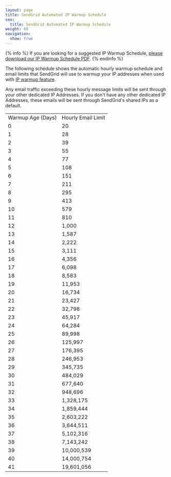 ```yaml
---
layout: page
title: SendGrid Automated IP Warmup Schedule
seo:
  title: SendGrid Automated IP Warmup Schedule
weight: 60
navigation:
  show: true
---
```


{% info %}
If you are looking for a suggested IP Warmup Schedule, [please download our IP Warmup Schedule PDF](https://sendgrid.com/docs/assets/IPWarmupSchedule.pdf).
{% endinfo %}

The following schedule shows the automatic hourly warmup schedule and email limits that SendGrid will use to
warmup your IP addresses when used with [IP warmup feature]({{root_url}}/API_Reference/Web_API_v3/IP_Management/ip_warmup.html).

Any email traffic exceeding these hourly message limits will be sent through your other dedicated IP Addresses. If you don't have any other dedicated IP Addresses, these emails will be sent through SendGrid's shared IPs as a default.

<table class="table table-striped table-bordered">
  <tr>
    <td>
      Warmup Age (Days)
    </td>
    <td>
      Hourly Email Limit
    </td>
  </tr>

  <tr>
    <td>
      0
    </td>
    <td>
      20
    </td>
  </tr>

  <tr>
    <td>
      1
    </td>
    <td>
      28
    </td>
  </tr>

  <tr>
    <td>
      2
    </td>
    <td>
      39
    </td>
  </tr>

  <tr>
    <td>
      3
    </td>
    <td>
      55
    </td>
  </tr>

  <tr>
    <td>
      4
    </td>
    <td>
      77
    </td>
  </tr>

  <tr>
    <td>
      5
    </td>
    <td>
      108
    </td>
  </tr>

  <tr>
    <td>
      6
    </td>
    <td>
      151
    </td>
  </tr>

  <tr>
    <td>
      7
    </td>
    <td>
      211
    </td>
  </tr>

  <tr>
    <td>
      8
    </td>
    <td>
      295
    </td>
  </tr>

  <tr>
    <td>
      9
    </td>
    <td>
      413
    </td>
  </tr>

  <tr>
    <td>
      10
    </td>
    <td>
      579
    </td>
  </tr>

  <tr>
    <td>
      11
    </td>
    <td>
      810
    </td>
  </tr>

  <tr>
    <td>
      12
    </td>
    <td>
      1,000
    </td>
  </tr>

  <tr>
    <td>
      13
    </td>
    <td>
      1,587
    </td>
  </tr>

  <tr>
    <td>
      14
    </td>
    <td>
      2,222
    </td>
  </tr>

  <tr>
    <td>
      15
    </td>
    <td>
      3,111
    </td>
  </tr>

  <tr>
    <td>
      16
    </td>
    <td>
      4,356
    </td>
  </tr>

  <tr>
    <td>
      17
    </td>
    <td>
      6,098
    </td>
  </tr>

  <tr>
    <td>
      18
    </td>
    <td>
      8,583
    </td>
  </tr>

  <tr>
    <td>
      19
    </td>
    <td>
      11,953
    </td>
  </tr>

  <tr>
    <td>
      20
    </td>
    <td>
      16,734
    </td>
  </tr>

  <tr>
    <td>
      21
    </td>
    <td>
      23,427
    </td>
  </tr>

  <tr>
    <td>
      22
    </td>
    <td>
      32,798
    </td>
  </tr>

  <tr>
    <td>
      23
    </td>
    <td>
      45,917
    </td>
  </tr>

  <tr>
    <td>
      24
    </td>
    <td>
      64,284
    </td>
  </tr>

  <tr>
    <td>
      25
    </td>
    <td>
      89,998
    </td>
  </tr>

  <tr>
    <td>
      26
    </td>
    <td>
      125,997
    </td>
  </tr>

  <tr>
    <td>
      27
    </td>
    <td>
      176,395
    </td>
  </tr>

  <tr>
    <td>
      28
    </td>
    <td>
      246,953
    </td>
  </tr>

  <tr>
    <td>
      29
    </td>
    <td>
      345,735
    </td>
  </tr>

  <tr>
    <td>
      30
    </td>
    <td>
      484,029
    </td>
  </tr>

  <tr>
    <td>
      31
    </td>
    <td>
      677,640
    </td>
  </tr>

  <tr>
    <td>
      32
    </td>
    <td>
      948,696
    </td>
  </tr>

  <tr>
    <td>
      33
    </td>
    <td>
      1,328,175
    </td>
  </tr>

  <tr>
    <td>
      34
    </td>
    <td>
      1,859,444
    </td>
  </tr>

  <tr>
    <td>
      35
    </td>
    <td>
      2,603,222
    </td>
  </tr>

  <tr>
    <td>
      36
    </td>
    <td>
      3,644,511
    </td>
  </tr>

  <tr>
    <td>
      37
    </td>
    <td>
      5,102,316
    </td>
  </tr>

  <tr>
    <td>
      38
    </td>
    <td>
      7,143,242
    </td>
  </tr>

  <tr>
    <td>
      39
    </td>
    <td>
      10,000,539
    </td>
  </tr>

  <tr>
    <td>
      40
    </td>
    <td>
      14,000,754
    </td>
  </tr>

  <tr>
    <td>
      41
    </td>
    <td>
      19,601,056
    </td>
  </tr>
</table>
